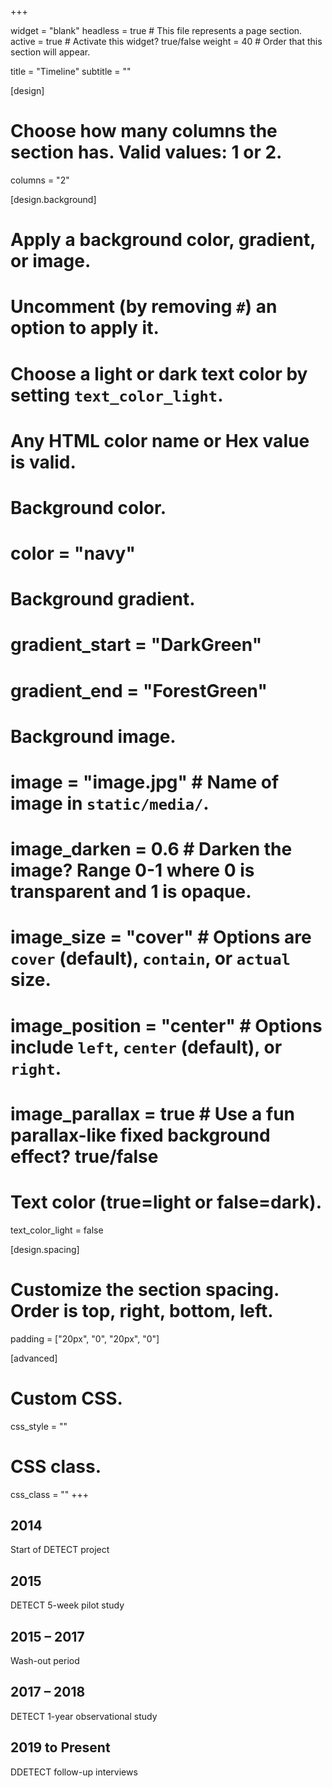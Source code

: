 +++

widget = "blank" 
headless = true  # This file represents a page section.
active = true  # Activate this widget? true/false
weight = 40  # Order that this section will appear.

title = "Timeline"
subtitle = ""

[design]
  # Choose how many columns the section has. Valid values: 1 or 2.
  columns = "2"

[design.background]
  # Apply a background color, gradient, or image.
  #   Uncomment (by removing `#`) an option to apply it.
  #   Choose a light or dark text color by setting `text_color_light`.
  #   Any HTML color name or Hex value is valid.

  # Background color.
  # color = "navy"
  
  # Background gradient.
  # gradient_start = "DarkGreen"
  # gradient_end = "ForestGreen"
  
  # Background image.
  # image = "image.jpg"  # Name of image in `static/media/`.
  # image_darken = 0.6  # Darken the image? Range 0-1 where 0 is transparent and 1 is opaque.
  # image_size = "cover"  #  Options are `cover` (default), `contain`, or `actual` size.
  # image_position = "center"  # Options include `left`, `center` (default), or `right`.
  # image_parallax = true  # Use a fun parallax-like fixed background effect? true/false
  
  # Text color (true=light or false=dark).
  text_color_light = false

[design.spacing]
  # Customize the section spacing. Order is top, right, bottom, left.
  padding = ["20px", "0", "20px", "0"]

[advanced]
 # Custom CSS. 
 css_style = ""
 
 # CSS class.
 css_class = ""
+++

<div class="timeline">
  <div class="container left">
    <div class="content">
      <h2>2014</h2>
      <p>Start of DETECT project</p>
    </div>
  </div>
  <div class="container right">
    <div class="content">
      <h2>2015</h2>
      <p>DETECT 5-week pilot study</p>
    </div>
  </div>
  <div class="container right">
    <div class="content">
      <h2>2015 – 2017</h2>
      <p>Wash-out period</p>
    </div>
  </div>
  <div class="container right">
    <div class="content">
      <h2>2017 – 2018</h2>
      <p>DETECT 1-year observational study</p>
    </div>
  </div>
  <div class="container right">
    <div class="content">
      <h2>2019 to Present</h2>
      <p>DDETECT follow-up interviews</p>
    </div>
  </div>
</div>
